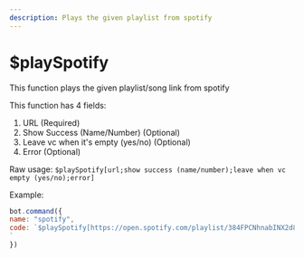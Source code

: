 ```yaml
---
description: Plays the given playlist from spotify
---
```


# $playSpotify

This function plays the given playlist/song link from spotify

This function has 4 fields:

1. URL \(Required\)
2. Show Success \(Name/Number\) \(Optional\)
3. Leave vc when it's empty \(yes/no\) \(Optional\)
4. Error \(Optional\)

Raw usage: `$playSpotify[url;show success (name/number);leave when vc empty (yes/no);error]`

Example:

```javascript
bot.command({
name: "spotify",
code: `$playSpotify[https://open.spotify.com/playlist/384FPCNhnabINX2d8SyrgT?si=loi0T0UPQmWMRgU557nbmQ;name;yes;:x: An error has occured]
`
})
```




